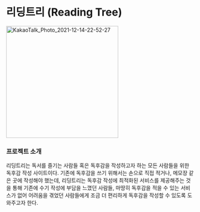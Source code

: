 # 리딩트리 (Reading Tree)  

<img width="300" height="300" alt="KakaoTalk_Photo_2021-12-14-22-52-27" src="https://user-images.githubusercontent.com/74345861/146011492-70aa3dd3-c46d-4388-a85f-7dcb2575d627.png">

### 프로젝트 소개  
리딩트리는 독서를 즐기는 사람들 혹은 독후감을 작성하고자 하는 모든 사람들을 위한 독후감 작성 사이트이다. 
기존에 독후감을 쓰기 위해서는 손으로 직접 적거나, 메모장 같은 곳에 작성해야 했는데, 
리딩트리는 독후감 작성에 최적화된 서비스를 제공해주는 것을 통해 기존에 수기 작성에 부담을 느꼈던 사람들, 
마땅히 독후감을 적을 수 있는 서비스가 없어 어려움을 겪었던 사람들에게 조금 더 편리하게 독후감을 작성할 수 있도록 도와주고자 한다.